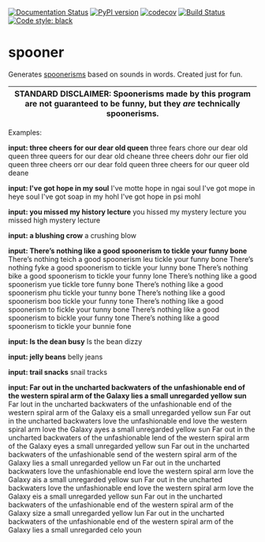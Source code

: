 [![Documentation Status](https://readthedocs.org/projects/spooner/badge/?version=latest)](https://spooner.readthedocs.io/en/latest/?badge=latest)
[![PyPI version](https://badge.fury.io/py/spooner.svg)](https://pypi.org/project/spooner/)
[![codecov](https://codecov.io/gh/danmaps/spooner/branch/master/graph/badge.svg)](https://codecov.io/gh/danmaps/spooner)
[![Build Status](https://dev.azure.com/danmaps/spooner/_apis/build/status/danmaps.spooner?branchName=master)](https://dev.azure.com/dannybmcvey0582/spooner/_build/latest?definitionId=1&branchName=master)
[![Code style: black](https://img.shields.io/badge/code%20style-black-000000.svg)](https://github.com/ambv/black) 

# spooner

Generates [spoonerisms](https://en.wikipedia.org/wiki/Spoonerism) based on sounds in words. Created just for fun.

| STANDARD DISCLAIMER: Spoonerisms made by this program are not guaranteed to be funny, but they *are* technically spoonerisms. |
| --- | 

Examples:

**input: three cheers for our dear old queen**
three fears chore our dear old queen
three queers for our dear old cheane
three cheers dohr our fier old queen
three cheers orr our dear fold queen
three cheers for our queer old deane

**input: I've got hope in my soul**
I've motte hope in ngai soul
I've got mope in heye soul
I've got soap in my hohl
I've got hope in psi mohl

**input: you missed my history lecture**
you hissed my mystery lecture
you missed high mystery lecture

**input: a blushing crow**
a crushing blow

**input: There’s nothing like a good spoonerism to tickle your funny bone**
There’s nothing teich a good spoonerism leu tickle your funny bone
There’s nothing fyke a good spoonerism to tickle your lunny bone
There’s nothing bike a good spoonerism to tickle your funny lone
There’s nothing like a good spoonerism yue tickle tore funny bone
There’s nothing like a good spoonerism phu tickle your tunny bone
There’s nothing like a good spoonerism boo tickle your funny tone
There’s nothing like a good spoonerism to fickle your tunny bone
There’s nothing like a good spoonerism to bickle your funny tone
There’s nothing like a good spoonerism to tickle your bunnie fone

**input: Is the dean busy**
Is the bean dizzy

**input: jelly beans**
belly jeans

**input: trail snacks**
snail tracks

**input: Far out in the uncharted backwaters of the unfashionable end of the western spiral arm of the Galaxy lies a small unregarded yellow sun**
Far lout in the uncharted backwaters of the unfashionable end of the western spiral arm of the Galaxy eis a small unregarded yellow sun
Far out in the uncharted backwaters love the unfashionable end love the western spiral arm love the Galaxy ayes a small unregarded yellow sun
Far out in the uncharted backwaters of the unfashionable lend of the western spiral arm of the Galaxy eyes a small unregarded yellow sun
Far out in the uncharted backwaters of the unfashionable send of the western spiral arm of the Galaxy lies a small unregarded yellow un
Far out in the uncharted backwaters love the unfashionable end love the western spiral arm love the Galaxy ais a small unregarded yellow sun
Far out in the uncharted backwaters love the unfashionable end love the western spiral arm love the Galaxy eis a small unregarded yellow sun
Far out in the uncharted backwaters of the unfashionable end of the western spiral arm of the Galaxy size a small unregarded yellow lun
Far out in the uncharted backwaters of the unfashionable end of the western spiral arm of the Galaxy lies a small unregarded celo youn
